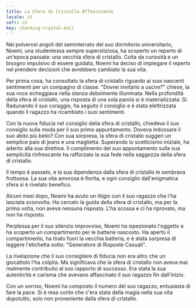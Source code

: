 ```yaml
---
title: La Sfera di Cristallo Affascinante
locale: it
cefr: c2
key: charming-crystal-ball
---
```


Nei polverosi angoli del seminterrato del suo dormitorio universitario, Noemi, una studentessa sempre superstiziosa, ha scoperto un reperto di un'epoca passata: una vecchia sfera di cristallo. Colta da curiosità e un bisogno impulsivo di essere guidata, Noemi ha deciso di impiegare il reperto nel prendere decisioni che avrebbero cambiato la sua vita.

Per prima cosa, ha consultato la sfera di cristallo riguardo ai suoi nascenti sentimenti per un compagno di classe. "Dovrei invitarlo a uscire?" chiese, la sua voce echeggiava nella stanza debolmente illuminata. Nella profondità della sfera di cristallo, una risposta di una sola parola si è materializzata: Sì. Radunando il suo coraggio, ha seguito il consiglio e è stata elettrizzata quando il ragazzo ha ricambiato i suoi sentimenti.

Con la nuova fiducia nel consiglio della sfera di cristallo, chiedeva il suo consiglio sulla moda per il suo primo appuntamento. Doveva indossare il suo abito più bello? Con sua sorpresa, la sfera di cristallo suggerì un semplice paio di jeans e una maglietta. Superando lo scetticismo iniziale, ha aderito alla sua direttiva. Il complimento del suo appuntamento sulla sua semplicità rinfrescante ha rafforzato la sua fede nella saggezza della sfera di cristallo.

Il tempo è passato, e la sua dipendenza dalla sfera di cristallo le sembrava fruttuosa. La sua vita amorosa è fiorita, e ogni consiglio dall'enigmatica sfera si è rivelato benefico.

Alcuni mesi dopo, Noemi ha avuto un litigio con il suo ragazzo che l'ha lasciata sconvolta. Ha cercato la guida della sfera di cristallo, ma per la prima volta, non aveva nessuna risposta. L'ha scossa e ci ha riprovato, ma non ha risposto.

Perplessa per il suo silenzio improvviso, Noemi ha ispezionato l'oggetto e ha scoperto un compartimento per le batterie nascosto. Ha aperto il compartimento, ha tirato fuori la vecchia batteria, e è stata sorpresa di leggere l'etichetta sotto: "Generatore di Risposte Casuali".

La rivelazione che il suo consigliere di fiducia non era altro che un giocattolo l'ha colpita. Ma significava che la sfera di cristallo non aveva mai realmente contribuito al suo rapporto di successo. Era stata la sua autenticità e carisma che avevano affascinato il suo ragazzo fin dall'inizio.

Con un sorriso, Noemi ha composto il numero del suo ragazzo, entusiasta di fare la pace. Si è resa conto che c'era stata della magia nella sua vita dopotutto, solo non proveniente dalla sfera di cristallo.